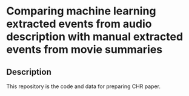 # **Comparing machine learning extracted events from audio description with manual extracted events from movie summaries**<br />

## **Description**<br />
This repository is the code and data for preparing CHR paper.<br />
